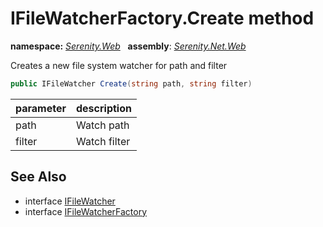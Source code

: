 # IFileWatcherFactory.Create method
**namespace:** *[Serenity.Web](../../README.md#serenity.web-namespace)*   **assembly**: *[Serenity.Net.Web](../../README.md)*

Creates a new file system watcher for path and filter

```csharp
public IFileWatcher Create(string path, string filter)
```

| parameter | description |
| --- | --- |
| path | Watch path |
| filter | Watch filter |

## See Also

* interface [IFileWatcher](../IFileWatcher.md)
* interface [IFileWatcherFactory](../IFileWatcherFactory.md)